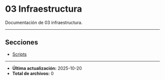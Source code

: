 # 03 Infraestructura

Documentación de 03 infraestructura.

---

## Secciones

- [Scripts](./Scripts/00_README.md)

---

- **Última actualización:** 2025-10-20  
- **Total de archivos:** 0

